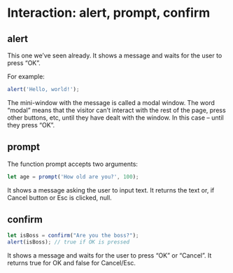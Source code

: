 # Interaction: alert, prompt, confirm

## alert

This one we’ve seen already. It shows a message and waits for the user to press “OK”.

For example:

```javascript
alert('Hello, world!');
```

The mini-window with the message is called a modal window. The word “modal” means that the visitor can’t interact with the rest of the page, press other buttons, etc, until they have dealt with the window. In this case – until they press “OK”.

## prompt

The function prompt accepts two arguments:

```javascript
let age = prompt('How old are you?', 100);
``` 

It shows a message asking the user to input text. It returns the text or, if Cancel button or Esc is clicked, null.

## confirm

```javascript
let isBoss = confirm("Are you the boss?");
alert(isBoss); // true if OK is pressed
```

It shows a message and waits for the user to press “OK” or “Cancel”. It returns true for OK and false for Cancel/Esc.

